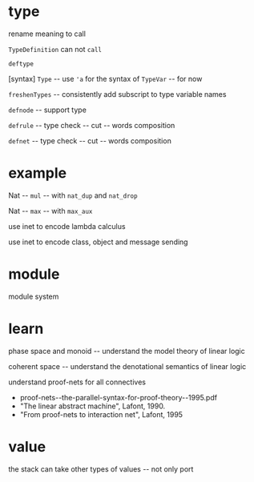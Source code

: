 # type

rename meaning to call

`TypeDefinition` can not `call`

`deftype`

[syntax] `Type` -- use `'a` for the syntax of `TypeVar` -- for now

`freshenTypes` -- consistently add subscript to type variable names

`defnode` -- support type

`defrule` -- type check -- cut -- words composition

`defnet` -- type check -- cut -- words composition

# example

Nat -- `mul` -- with `nat_dup` and `nat_drop`

Nat -- `max` -- with `max_aux`

use inet to encode lambda calculus

use inet to encode class, object and message sending

# module

module system

# learn

phase space and monoid -- understand the model theory of linear logic

coherent space -- understand the denotational semantics of linear logic

understand proof-nets for all connectives

- proof-nets--the-parallel-syntax-for-proof-theory--1995.pdf
- "The linear abstract machine", Lafont, 1990.
- "From proof-nets to interaction net", Lafont, 1995

# value

the stack can take other types of values -- not only port
